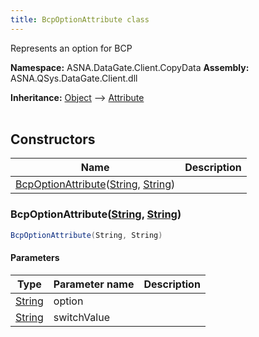 ```yaml
---
title: BcpOptionAttribute class
---
```


Represents an option for BCP

**Namespace:** ASNA.DataGate.Client.CopyData
**Assembly:** ASNA.QSys.DataGate.Client.dll

**Inheritance:** [Object](https://docs.microsoft.com/en-us/dotnet/api/system.object) --> [Attribute](https://docs.microsoft.com/en-us/dotnet/api/system.attribute)
<br>
<br>

## Constructors

| Name | Description |
| --- | --- |
| [BcpOptionAttribute](#bcpoptionattributestring-string)([String](https://docs.microsoft.com/en-us/dotnet/api/system.string), [String](https://docs.microsoft.com/en-us/dotnet/api/system.string)) | 

### BcpOptionAttribute([String](https://docs.microsoft.com/en-us/dotnet/api/system.string), [String](https://docs.microsoft.com/en-us/dotnet/api/system.string))



```cs
BcpOptionAttribute(String, String)
```

#### Parameters

| Type | Parameter name | Description
| --- | --- | ---
| [String](https://docs.microsoft.com/en-us/dotnet/api/system.string) | option | 
| [String](https://docs.microsoft.com/en-us/dotnet/api/system.string) | switchValue | 
